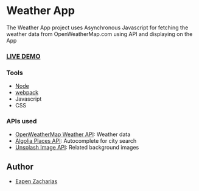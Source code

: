 # Weather App
The Weather App project uses Asynchronous Javascript for fetching the weather data from OpenWeatherMap.com using API and displaying on the App

### [LIVE DEMO](https://eapenzacharias.github.io/weatherapp/)

### Tools
* [Node](https://docs.npmjs.com/downloading-and-installing-node-js-and-npm)
* [webpack](https://webpack.js.org/)
* Javascript
* CSS

### APIs used
* [OpenWeatherMap Weather API](https://openweathermap.org/api): Weather data
* [Algolia Places API](https://community.algolia.com/places/): Autocomplete for city search
* [Unsplash Image API](https://unsplash.com/developers): Related background images

## Author
* [Eapen Zacharias](https://github.com/eapenzacharias)
